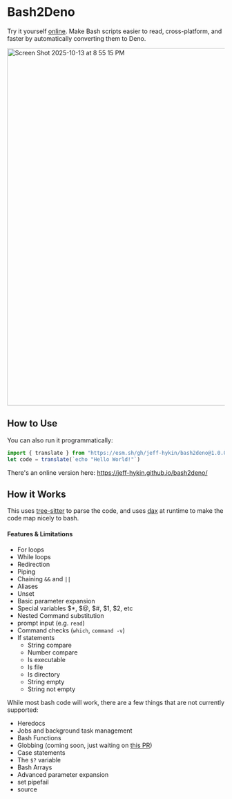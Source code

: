 # Bash2Deno

Try it yourself [online](https://jeff-hykin.github.io/bash2deno/). Make Bash scripts easier to read, cross-platform, and faster by automatically converting them to Deno.

<img width="1461" height="827" alt="Screen Shot 2025-10-13 at 8 55 15 PM" src="https://github.com/user-attachments/assets/983a310a-c570-4f5c-950a-56e974232be1" />

## How to Use

You can also run it programmatically:

```js
import { translate } from "https://esm.sh/gh/jeff-hykin/bash2deno@1.0.0/main/api.js"
let code = translate(`echo "Hello World!"`)
```

There's an online version here: https://jeff-hykin.github.io/bash2deno/

## How it Works

This uses [tree-sitter](https://tree-sitter.github.io/tree-sitter/) to parse the code, and uses [dax](https://github.com/dsherret/dax) at runtime to make the code map nicely to bash.


#### Features & Limitations

- For loops
- While loops
- Redirection
- Piping
- Chaining `&&` and `||`
- Aliases
- Unset
- Basic parameter expansion
- Special variables $*, $@, $#, $1, $2, etc
- Nested Command substitution
- prompt input (e.g. `read`)
- Command checks (`which`, `command -v`)
- If statements
    - String compare
    - Number compare
    - Is executable
    - Is file
    - Is directory
    - String empty 
    - String not empty
    

While most bash code will work, there are a few things that are not currently supported:

- Heredocs
- Jobs and background task management
- Bash Functions
- Globbing (coming soon, just waiting on [this PR](https://github.com/dsherret/dax/pull/338))
- Case statements
- The `$?` variable
- Bash Arrays
- Advanced parameter expansion
- set pipefail
- source
